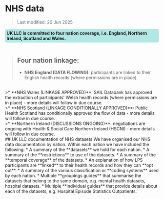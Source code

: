 # NHS data
>Last modified: 20 Jun 2025
<div style="background-color: rgba(0, 178, 169, 0.3); padding: 5px; border-radius: 5px;"><strong>UK LLC is committed to four nation coverage, i.e. England, Northern Ireland, Scotland and Wales.</strong></div>  
<br>


>## Four nation linkage:
>* **NHS England (DATA FLOWING)**: participants are linked to their English health records (where permissions are in place).   
<br>
>* **NHS Wales (LINKAGE APPROVED)**: SAIL Databank has approved the extraction of participants' Welsh health records (where permissions are in place) - more details will follow in due course.  
<br>
>* **NHS Scotland (LINKAGE CONDITIONALLY APPROVED)**: Public Health Scotland has conditionally approved the flow of data - more details will follow in due course.  
<br>
>* **Northern Ireland (DISCUSSIONS ONGOING)**: negotiations are ongoing with Health & Social Care Northern Ireland (HSCNI) - more details will follow in due course.  
<br>
## UK LLC documentation of NHS datasets
We have organised our NHS data documentation by nation. Within each nation we have included the following:
* A summary of the **datasets** we hold for each nation.
* A summary of the **restrictions** to use of the datasets.
* A summary of the **temporal coverage** of the datasets.
* An explanation of how LPS participants are **linked** to their health records and how they can **opt out**.
* A summary of the various classification or **coding systems** used by each nation. 
* Multiple **groupings guides** that summarise the datasets that belong to the same domain, e.g. mental health datasets, hospital datasets. 
* Multiple **individual guides** that provide details about each of the datasets, e.g. Hospital Episode Statistics Outpatients.  
